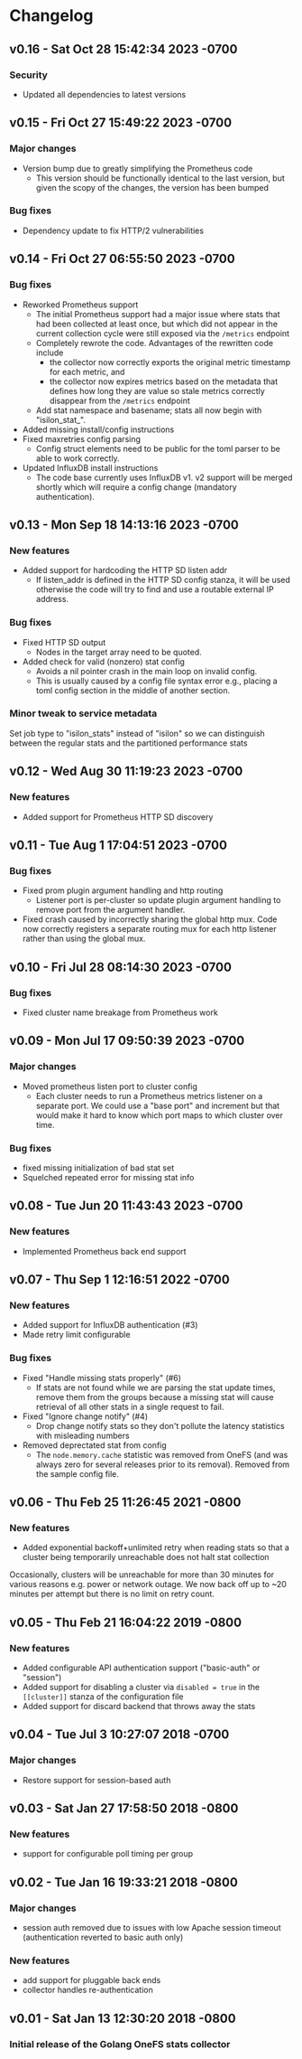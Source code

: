 # Changelog

## v0.16 - Sat Oct 28 15:42:34 2023 -0700

### Security

- Updated all dependencies to latest versions

## v0.15 - Fri Oct 27 15:49:22 2023 -0700

### Major changes

- Version bump due to greatly simplifying the Prometheus code
  - This version should be functionally identical to the last version, but given the scopy of the changes, the version has been bumped

### Bug fixes

- Dependency update to fix HTTP/2 vulnerabilities

## v0.14 - Fri Oct 27 06:55:50 2023 -0700

### Bug fixes

- Reworked Prometheus support
  - The initial Prometheus support had a major issue where stats that had been collected at least once, but which did not appear in the current collection cycle were still exposed via the `/metrics` endpoint
  - Completely rewrote the code. Advantages of the rewritten code include
    - the collector now correctly exports the original metric timestamp for each metric, and
    - the collector now expires metrics based on the metadata that defines how long they are value so stale metrics correctly disappear from the `/metrics` endpoint
  - Add stat namespace and basename; stats all now begin with "isilon_stat_".
- Added missing install/config instructions
- Fixed maxretries config parsing
  - Config struct elements need to be public for the toml parser to be able to work correctly.
- Updated InfluxDB install instructions
  - The code base currently uses InfluxDB v1. v2 support will be merged shortly which will require a config change (mandatory authentication).

## v0.13 - Mon Sep 18 14:13:16 2023 -0700

### New features

- Added support for hardcoding the HTTP SD listen addr
  - If listen_addr is defined in the HTTP SD config stanza, it will be used otherwise the code will try to find and use a routable external IP address.

### Bug fixes

- Fixed HTTP SD output
  - Nodes in the target array need to be quoted.
- Added check for valid (nonzero) stat config
  - Avoids a nil pointer crash in the main loop on invalid config.
  - This is usually caused by a config file syntax error e.g., placing a toml config section in the middle of another section.

### Minor tweak to service metadata

Set job type to "isilon_stats" instead of "isilon" so we can distinguish between the regular stats and the partitioned performance stats

## v0.12 - Wed Aug 30 11:19:23 2023 -0700

### New features

- Added support for Prometheus HTTP SD discovery

## v0.11 - Tue Aug 1 17:04:51 2023 -0700

### Bug fixes

- Fixed prom plugin argument handling and http routing
  - Listener port is per-cluster so update plugin argument handling to remove port from the argument handler.
- Fixed crash caused by incorrectly sharing the global http mux. Code now correctly registers a separate routing mux for each http listener rather than using the global mux.

## v0.10 - Fri Jul 28 08:14:30 2023 -0700

### Bug fixes

- Fixed cluster name breakage from Prometheus work

## v0.09 - Mon Jul 17 09:50:39 2023 -0700

### Major changes

- Moved prometheus listen port to cluster config
  - Each cluster needs to run a Prometheus metrics listener on a separate port. We could use a "base port" and increment but that would make it hard to know which port maps to which cluster over time.

### Bug fixes

- fixed missing initialization of bad stat set
- Squelched repeated error for missing stat info

## v0.08 - Tue Jun 20 11:43:43 2023 -0700

### New features

- Implemented Prometheus back end support

## v0.07 - Thu Sep 1 12:16:51 2022 -0700

### New features

- Added support for InfluxDB authentication (#3)
- Made retry limit configurable

### Bug fixes

- Fixed "Handle missing stats properly" (#6)
  - If stats are not found while we are parsing the stat update times, remove them from the groups because a missing stat will cause retrieval of all other stats in a single request to fail.
- Fixed "Ignore change notify" (#4)
  - Drop change notify stats so they don't pollute the latency statistics with misleading numbers
- Removed deprectated stat from config
  - The `node.memory.cache` statistic was removed from OneFS (and was always zero for several releases prior to its removal). Removed from the sample config file.

## v0.06 - Thu Feb 25 11:26:45 2021 -0800

### New features

- Added exponential backoff+unlimited retry when reading stats so that a cluster being temporarily unreachable does not halt stat collection

Occasionally, clusters will be unreachable for more than 30 minutes for various reasons e.g. power or network outage.
We now back off up to ~20 minutes per attempt but there is no limit on retry count.

## v0.05 - Thu Feb 21 16:04:22 2019 -0800

### New features

- Added configurable API authentication support ("basic-auth" or "session")
- Added support for disabling a cluster via `disabled = true` in the `[[cluster]]` stanza of the configuration file
- Added support for discard backend that throws away the stats

## v0.04 - Tue Jul 3 10:27:07 2018 -0700

### Major changes

- Restore support for session-based auth

## v0.03 - Sat Jan 27 17:58:50 2018 -0800

### New features

- support for configurable poll timing per group

## v0.02 - Tue Jan 16 19:33:21 2018 -0800

### Major changes

- session auth removed due to issues with low Apache session timeout (authentication reverted to basic auth only)

### New features

- add support for pluggable back ends
- collector handles re-authentication

## v0.01 - Sat Jan 13 12:30:20 2018 -0800

### Initial release of the Golang OneFS stats collector
